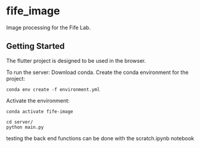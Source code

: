 # fife_image

Image processing for the Fife Lab.

## Getting Started

The flutter project is designed to be used in the browser.

To run the server:
Download conda. Create the conda environment for the project:
```
conda env create -f environment.yml
```
Activate the environment:
```
conda activate fife-image
```

```
cd server/
python main.py
```
testing the back end functions can be done with the scratch.ipynb notebook
